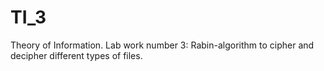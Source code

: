 # TI_3
Theory of Information. Lab work number 3: Rabin-algorithm to cipher and decipher different types of files.
